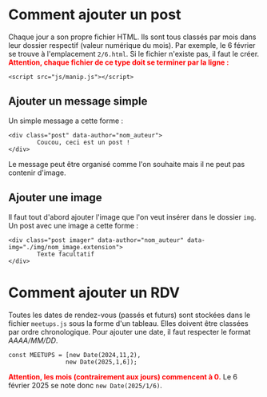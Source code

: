 # Comment ajouter un post

Chaque jour a son propre fichier HTML. Ils sont tous classés par mois dans leur dossier respectif (valeur numérique du mois). Par exemple, le 6 février se trouve à l'emplacement `2/6.html`. Si le fichier n'existe pas, il faut le créer. **<span style="color:red">Attention, chaque fichier de ce type doit se terminer par la ligne :</span>**

    <script src="js/manip.js"></script>

## Ajouter un message simple
Un simple message a cette forme :

    <div class="post" data-author="nom_auteur">
            Coucou, ceci est un post !
    </div>
Le message peut être organisé comme l'on souhaite mais il ne peut pas contenir d'image.

## Ajouter une image
Il faut tout d'abord ajouter l'image que l'on veut insérer dans le dossier `img`. Un post avec une image a cette forme :

    <div class="post imager" data-author="nom_auteur" data-img="./img/nom_image.extension">
            Texte facultatif
    </div>

# Comment ajouter un RDV
Toutes les dates de rendez-vous (passés et futurs) sont stockées dans le fichier `meetups.js` sous la forme d'un tableau. Elles doivent être classées par ordre chronologique. Pour ajouter une date, il faut respecter le format *AAAA/MM/DD*.

    const MEETUPS = [new Date(2024,11,2),
                    new Date(2025,1,6]);
                    
**<span style="color:red">Attention, les mois (contrairement aux jours) commencent à 0.</span>** Le 6 février 2025 se note donc `new Date(2025/1/6)`.



